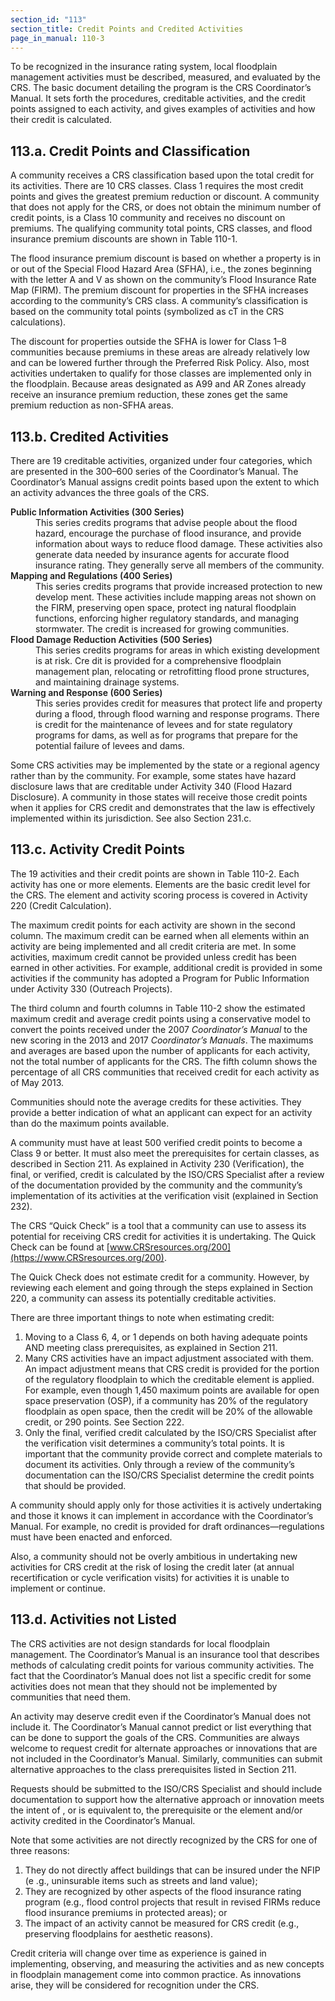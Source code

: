 ```yaml
---
section_id: "113"
section_title: Credit Points and Credited Activities
page_in_manual: 110-3
---
```


To be recognized in the insurance rating system, local floodplain management activities must be described, measured, and evaluated by the CRS. The basic document detailing the program is the CRS Coordinator’s Manual. It sets forth the procedures, creditable activities, and the credit points assigned to each activity, and gives examples of activities and how their credit is calculated.

## 113.a. Credit Points and Classification

A community receives a CRS classification based upon the total credit for its activities. There are 10 CRS classes. Class 1 requires the most credit points and gives the greatest premium reduction or discount. A community that does not apply for the CRS, or does not obtain the minimum number of credit points, is a Class 10 community and receives no discount on premiums. The qualifying community total points, CRS classes, and flood insurance premium discounts are shown in Table 110-1.

The flood insurance premium discount is based on whether a property is in or out of the Special Flood Hazard Area (SFHA), i.e., the zones beginning with the letter A and V as shown on the community’s Flood Insurance Rate Map (FIRM). The premium discount for properties in the SFHA increases according to the community’s CRS class. A community’s classification is based on the community total points (symbolized as cT in the CRS calculations).

The discount for properties outside the SFHA is lower for Class 1–8 communities because premiums in these areas are already relatively low and can be lowered further through the Preferred Risk Policy. Also, most activities undertaken to qualify for those classes are implemented only in the floodplain. Because areas designated as A99 and AR Zones already receive an insurance premium reduction, these zones get the same premium reduction as non-SFHA areas.

## 113.b. Credited Activities

There are 19 creditable activities, organized under four categories, which are presented in the 300–600 series of the Coordinator’s Manual. The Coordinator’s Manual assigns credit points based upon the extent to which an activity advances the three goals of the CRS.

<dl>
  <dt style="font-weight:600">Public Information Activities (300 Series)</dt>
  <dd>
    This series credits programs that advise people about the flood hazard, encourage the purchase of flood insurance, and provide information about ways to reduce flood damage. These activities also generate data needed by insurance agents for accurate flood insurance rating. They generally serve all members of the community.
  </dd>

  <dt style="font-weight:600">Mapping and Regulations (400 Series)</dt>
  <dd>
    This series credits programs that provide increased protection to new develop ment. These activities include mapping areas not shown on the FIRM, preserving open space, protect ing natural floodplain functions, enforcing higher regulatory standards, and managing stormwater. The credit is increased for growing communities.
  </dd>

  <dt style="font-weight:600">Flood Damage Reduction Activities (500 Series)</dt>
  <dd>
    This series credits programs for areas in which existing development is at risk. Cre dit is provided for a comprehensive floodplain management plan, relocating or retrofitting flood prone structures, and maintaining drainage systems.
  </dd>

  <dt style="font-weight:600">Warning and Response (600 Series)</dt>
  <dd>
    This series provides credit for measures that protect life and property during a flood, through flood warning and response programs. There is credit for the maintenance of levees and for state regulatory programs for dams, as well as for programs that prepare for the potential failure of levees and dams.
  </dd>
</dl>

Some CRS activities may be implemented by the state or a regional agency rather than by the community. For example, some states have hazard disclosure laws that are creditable under Activity 340 (Flood Hazard Disclosure). A community in those states will receive those credit points when it applies for CRS credit and demonstrates that the law is effectively implemented within its jurisdiction. See also Section 231.c.

## 113.c. Activity Credit Points

The 19 activities and their credit points are shown in Table 110-2. Each activity has one or more elements. Elements are the basic credit level for the CRS. The element and activity scoring process is covered in Activity 220 (Credit Calculation).

The maximum credit points for each activity are shown in the second column. The
maximum credit can be earned when all elements within an activity are being implemented and all credit criteria are met. In some activities, maximum credit cannot be provided unless credit has been earned in other activities. For example, additional credit is provided in some activities if the community has adopted a Program for Public Information under Activity 330 (Outreach Projects).

The third column and fourth columns in Table 110-2 show the estimated maximum credit and average credit points using a conservative model to convert the points received under the 2007 _Coordinator’s Manual_ to the new scoring in the 2013 and 2017 _Coordinator’s Manuals_. The maximums and averages are based upon the number of applicants for each activity, not the total number of applicants for the CRS. The fifth column shows the percentage of all CRS communities that received credit for each activity as of May 2013.

Communities should note the average credits for these activities. They provide a better indication of what an applicant can expect for an activity than do the maximum points available.

A community must have at least 500 verified credit points to become a Class 9 or better. It must also meet the prerequisites for certain classes, as described in Section 211. As explained in Activity 230 (Verification), the final, or verified, credit is calculated by the ISO/CRS Specialist after a review of the documentation provided by the community and the community’s implementation of its activities at the verification visit (explained in Section 232).

The CRS “Quick Check” is a tool that a community can use to assess its potential for receiving CRS credit for activities it is undertaking. The Quick Check can be found at [www.CRSresources.org/200](https://www.CRSresources.org/200).

The Quick Check does not estimate credit for a community. However, by reviewing each element and going through the steps explained in Section 220, a community can assess its potentially creditable activities.

There are three important things to note when estimating credit:

1. Moving to a Class 6, 4, or 1 depends on both having adequate points AND meeting class prerequisites, as explained in Section 211.
2. Many CRS activities have an impact adjustment associated with them. An impact adjustment means that CRS credit is provided for the portion of the regulatory floodplain to which the creditable element is applied. For example, even though 1,450 maximum points are available for open space preservation (OSP), if a community has 20% of the regulatory floodplain as open space, then the credit will be 20% of the allowable credit, or 290 points. See Section 222.
2. Only the final, verified credit calculated by the ISO/CRS Specialist after the verification visit determines a community’s total points. It is important that the community provide correct and complete materials to document its activities. Only through a review of the community’s documentation can the ISO/CRS Specialist determine the credit points that should be provided.

A community should apply only for those activities it is actively undertaking and those it knows it can implement in accordance with the Coordinator’s Manual. For example, no credit is provided for draft ordinances—regulations must have been enacted and enforced.

Also, a community should not be overly ambitious in undertaking new activities for CRS credit at the risk of losing the credit later (at annual recertification or cycle verification visits) for activities it is unable to implement or continue.

## 113.d. Activities not Listed

The CRS activities are not design standards for local floodplain management. The Coordinator’s Manual is an insurance tool that describes methods of calculating credit points for various community activities. The fact that the Coordinator’s Manual does not list a specific credit for some activities does not mean that they should not be implemented by communities that need them.

An activity may deserve credit even if the Coordinator’s Manual does not include it. The Coordinator’s Manual cannot predict or list everything that can be done to support the goals of the CRS. Communities are always welcome to request credit for alternate approaches or innovations that are not included in the Coordinator’s Manual. Similarly, communities can submit alternative approaches to the class prerequisites listed in Section 211.

Requests should be submitted to the ISO/CRS Specialist and should include documentation to support how the alternative approach or innovation meets the intent of , or is equivalent to, the prerequisite or the element and/or activity credited in the Coordinator’s Manual.

Note that some activities are not directly recognized by the CRS for one of three reasons: 

1. They do not directly affect buildings that can be insured under the NFIP (e .g., uninsurable items such as streets and land value);
2. They are recognized by other aspects of the flood insurance rating program (e.g., flood control projects that result in revised FIRMs reduce flood insurance premiums in protected areas); or
3. The impact of an activity cannot be measured for CRS credit (e.g., preserving floodplains for aesthetic reasons).

Credit criteria will change over time as experience is gained in implementing, observing, and measuring the activities and as new concepts in floodplain management come into common practice. As innovations arise, they will be considered for recognition under the CRS.